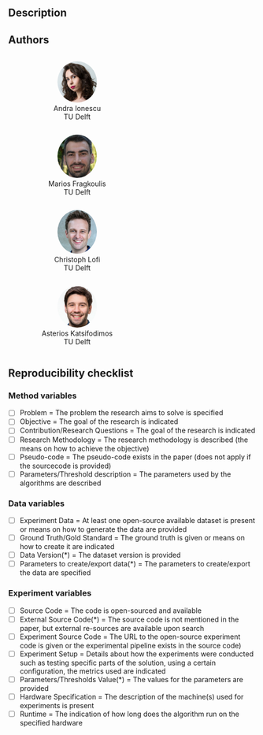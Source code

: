 ## Description

## Authors 

<div> 
<figure class="item" style="vertical-align:top; display: inline-block; text-align:center; width:200px">
    <a href="https://andraionescu.github.io/">
        <img alt="Andra Ionescu" src="./assets/img/andra_ionescu.jpg" height="auto" width="80" style="border-radius:50%"/>
    </a>
    <figcaption class="caption" style="display:block">Andra Ionescu <br>TU Delft</figcaption>
</figure>

<figure class="item" style="vertical-align:top; display: inline-block; text-align:center; width:200px">
    <a href="http://mariosfragkoulis.gr/">
        <img alt="Marios Fragkoulis" src="./assets/img/marios_fragkoulis.jpg" height="auto" width="80" style="border-radius:50%"/>
    </a>
    <figcaption class="caption" style="display:block">Marios Fragkoulis <br> TU Delft</figcaption>
</figure>

<figure class="item" style="vertical-align:top; display: inline-block; text-align:center; width:200px">
    <a href="https://www.tudelft.nl/ewi/over-de-faculteit/afdelingen/software-technology/web-information-systems/people/christoph-lofi/">
        <img alt="Christoph Lofi" src="./assets/img/christoph_lofi.jpg" height="auto" width="80" style="border-radius:50%"/>
    </a>
    <figcaption class="caption" style="display:block">Christoph Lofi <br>TU Delft</figcaption>
</figure>

<figure class="item" style="vertical-align:top; display: inline-block; text-align:center; width:200px">
    <a href="http://asterios.katsifodimos.com/">
        <img alt="Asterios Katsifodimos" src="./assets/img/asterios_katsifodimos.jpg" height="auto" width="80" style="border-radius:50%"/>
    </a>
    <figcaption class="caption" style="display:block">Asterios Katsifodimos <br>TU Delft</figcaption>
</figure>
</div>

## Reproducibility checklist

### Method variables 

- [ ] Problem = The problem the research aims to solve is specified
- [ ] Objective = The goal of the research is indicated 
- [ ] Contribution/Research Questions = The goal of the research is indicated  
- [ ] Research Methodology = The  research  methodology  is  described  (the  means  on  how  to achieve the objective)  
- [ ] Pseudo-code = The pseudo-code exists in the paper (does not apply if the sourcecode is provided)  
- [ ] Parameters/Threshold description = The parameters used by the algorithms are described 

### Data variables

- [ ] Experiment Data = At least one open-source available dataset is present or means on how to generate the data are provided
- [ ] Ground Truth/Gold Standard = The ground truth is given or means on how to create it are indicated 
- [ ] Data Version(\*) = The dataset version is provided 
- [ ] Parameters to create/export data(\*) = The parameters to create/export the data are specified 

### Experiment variables

- [ ] Source Code = The code is open-sourced and available
- [ ] External Source Code(\*) = The source code is not mentioned in the paper, but external re-sources are available upon search  
- [ ] Experiment Source Code = The  URL  to  the  open-source  experiment  code  is  given  or  the experimental pipeline exists in the source code) 
- [ ] Experiment Setup = Details about how the experiments were conducted such as testing specific  parts  of  the  solution,  using  a  certain  configuration,  the metrics used are indicated  
- [ ] Parameters/Thresholds Value(\*) = The values for the parameters are provided  
- [ ] Hardware Specification = The description of the machine(s) used for experiments is present  
- [ ] Runtime = The indication of how long does the algorithm run on the specified hardware  
